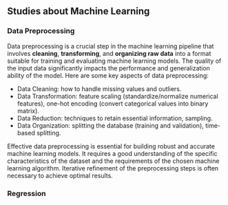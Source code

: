 ## Studies about Machine Learning

### Data Preprocessing

Data preprocessing is a crucial step in the machine learning pipeline that involves **cleaning**, **transforming**, and **organizing raw data** into a format suitable for training and evaluating machine learning models. The quality of the input data significantly impacts the performance and generalization ability of the model. Here are some key aspects of data preprocessing:

* Data Cleaning: how to handle missing values and outliers.
* Data Transformation: feature scaling (standardize/normalize numerical features), one-hot encoding (convert categorical values into binary matrix).
* Data Reduction: techniques to retain essential information, sampling.
* Data Organization: splitting the database (training and validation), time-based splitting.

Effective data preprocessing is essential for building robust and accurate machine learning models. It requires a good understanding of the specific characteristics of the dataset and the requirements of the
chosen machine learning algorithm. Iterative refinement of the preprocessing steps is often necessary to achieve optimal results.

### Regression
